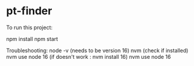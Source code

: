 # pt-finder

To run this project:

npm install
npm start

Troubleshooting:
node -v (needs to be version 16)
nvm (check if installed)
nvm use node 16 (if doesn't work : nvm install 16)
nvm use node 16

